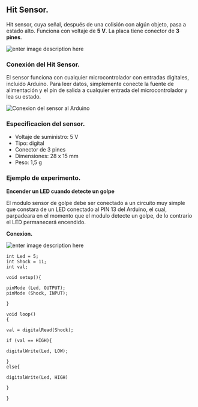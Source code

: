 ## Hit Sensor.
  
Hit sensor, cuya señal, después de una colisión con algún objeto, pasa a estado alto. Funciona con voltaje de **5 V**. La placa tiene conector de **3 pines**.

![enter image description here](https://botland.com.pl/img/art/inne/14278_3.JPG)

  

### Conexión del Hit Sensor.

El sensor funciona con cualquier microcontrolador con entradas digitales, incluido Arduino. Para leer datos, simplemente conecte la fuente de alimentación y el pin de salida a cualquier entrada del microcontrolador y lea su estado.

![Conexion del sensor al Arduino](https://botland.com.pl/img/art/inne/14278_6.jpg)

### Especificacion del sensor. 

* Voltaje de suministro: 5 V
* Tipo: digital
* Conector de 3 pines
* Dimensiones: 28 x 15 mm
* Peso: 1,5 g
### Ejemplo de experimento. 

**Encender un LED cuando detecte un golpe**

El modulo sensor de golpe debe ser conectado a un circuito muy simple que constara de un LED conectado al PIN 13 del Arduino, el cual, parpadeara en el momento que el modulo detecte un golpe, de lo contrario el LED permanecerá encendido.

**Conexion.**

![enter image description here](https://github.com/tectijuana/sensores/blob/master/HitSensor/hit.png)

    int Led = 5;
    int Shock = 11;
    int val;
    
    void setup(){
    
    pinMode (Led, OUTPUT);
    pinMode (Shock, INPUT);
    
    }
    
    void loop()
    {
    
    val = digitalRead(Shock);
    
    if (val == HIGH){
    
    digitalWrite(Led, LOW);
    
    }
    else{
    
    digitalWrite(Led, HIGH)
    
    }
    
    }

